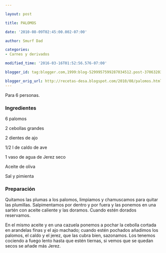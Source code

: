 ```yaml
---

layout: post

title: PALOMOS

date: '2010-08-09T02:45:00.002-07:00'

author: Smurf Dad

categories:
- Carnes y derivados

modified_time: '2016-03-16T01:52:56.576-07:00'

blogger_id: tag:blogger.com,1999:blog-5299957599287034512.post-3706320324502432841

blogger_orig_url: http://recetas-desa.blogspot.com/2010/08/palomos.html
---
```


Para 6 personas.

<h3>Ingredientes</h3>

6 palomos

2 cebollas grandes

2 dientes de ajo

1/2 l de caldo de ave

1 vaso de agua de Jerez seco

Aceite de oliva

Sal y pimienta

<h3>Preparación</h3>

Quitamos las plumas a los palomos, limpiamos y chamuscamos para quitar las plumillas. Salpimentamos por dentro y por fuera y las ponemos en una sartén con aceite caliente y las doramos. Cuando estén dorados reservamos.

En el mismo aceite y en una cazuela ponemos a pochar la cebolla cortada en arandelas finas y el ajo machado; cuando estén pochados añadimos los palomos, el caldo y el jerez, que las cubra bien, sazonamos. Los tenemos cociendo a fuego lento hasta que estén tiernas, si vemos que se quedan secos se añade más Jerez.